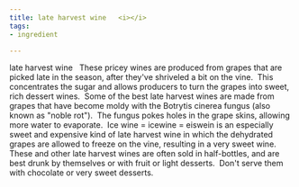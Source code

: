 ```yaml
---
title: late harvest wine   <i></i>
tags:
- ingredient

---
```

late harvest wine    These pricey wines are produced from grapes that are picked late in the season, after they've shriveled a bit on the vine.  This concentrates the sugar and allows producers to turn the grapes into sweet, rich dessert wines.  Some of the best late harvest wines are made from grapes that have become moldy with the Botrytis cinerea fungus (also known as "noble rot").  The fungus pokes holes in the grape skins, allowing more water to evaporate.  Ice wine = icewine = eiswein is an especially sweet and expensive kind of late harvest wine in which the dehydrated grapes are allowed to freeze on the vine, resulting in a very sweet wine.  These and other late harvest wines are often sold in half-bottles, and are best drunk by themselves or with fruit or light desserts.  Don't serve them with chocolate or very sweet desserts.
